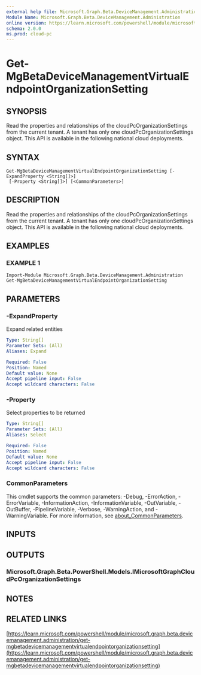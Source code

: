 ```yaml
---
external help file: Microsoft.Graph.Beta.DeviceManagement.Administration-help.xml
Module Name: Microsoft.Graph.Beta.DeviceManagement.Administration
online version: https://learn.microsoft.com/powershell/module/microsoft.graph.beta.devicemanagement.administration/get-mgbetadevicemanagementvirtualendpointorganizationsetting
schema: 2.0.0
ms.prod: cloud-pc
---
```


# Get-MgBetaDeviceManagementVirtualEndpointOrganizationSetting

## SYNOPSIS
Read the properties and relationships of the cloudPcOrganizationSettings from the current tenant.
A tenant has only one cloudPcOrganizationSettings object.
This API is available in the following national cloud deployments.

## SYNTAX

```
Get-MgBetaDeviceManagementVirtualEndpointOrganizationSetting [-ExpandProperty <String[]>]
 [-Property <String[]>] [<CommonParameters>]
```

## DESCRIPTION
Read the properties and relationships of the cloudPcOrganizationSettings from the current tenant.
A tenant has only one cloudPcOrganizationSettings object.
This API is available in the following national cloud deployments.

## EXAMPLES

### EXAMPLE 1
```
Import-Module Microsoft.Graph.Beta.DeviceManagement.Administration
Get-MgBetaDeviceManagementVirtualEndpointOrganizationSetting
```

## PARAMETERS

### -ExpandProperty
Expand related entities

```yaml
Type: String[]
Parameter Sets: (All)
Aliases: Expand

Required: False
Position: Named
Default value: None
Accept pipeline input: False
Accept wildcard characters: False
```

### -Property
Select properties to be returned

```yaml
Type: String[]
Parameter Sets: (All)
Aliases: Select

Required: False
Position: Named
Default value: None
Accept pipeline input: False
Accept wildcard characters: False
```

### CommonParameters
This cmdlet supports the common parameters: -Debug, -ErrorAction, -ErrorVariable, -InformationAction, -InformationVariable, -OutVariable, -OutBuffer, -PipelineVariable, -Verbose, -WarningAction, and -WarningVariable. For more information, see [about_CommonParameters](http://go.microsoft.com/fwlink/?LinkID=113216).

## INPUTS

## OUTPUTS

### Microsoft.Graph.Beta.PowerShell.Models.IMicrosoftGraphCloudPcOrganizationSettings
## NOTES

## RELATED LINKS

[https://learn.microsoft.com/powershell/module/microsoft.graph.beta.devicemanagement.administration/get-mgbetadevicemanagementvirtualendpointorganizationsetting](https://learn.microsoft.com/powershell/module/microsoft.graph.beta.devicemanagement.administration/get-mgbetadevicemanagementvirtualendpointorganizationsetting)

